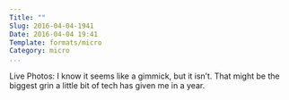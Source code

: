 ```yaml
---
Title: ""
Slug: 2016-04-04-1941
Date: 2016-04-04 19:41
Template: formats/micro
Category: micro
...
```


Live Photos: I know it seems like a gimmick, but it isn’t. That might be the biggest grin a little bit of tech has given me in a year.
